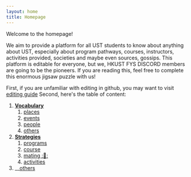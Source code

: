 ```yaml
---
layout: home
title: Homepage
---
```


Welcome to the homepage!

We aim to provide a platform for all UST students to know about anything about UST, especially about program pathways, courses, instructors, activities provided, societies and maybe even sources, gossips. This platform is editable for everyone, but we, HKUST FYS DISCORD members are going to be the pioneers. If you are reading this, feel free to complete this enormous jigsaw puzzle with us!

First, if you are unfamiliar with editing in github, you may want to visit [editing guide]()
Second, here's the table of content:
1. __[Vocabulary]()__
   1. [places]()
   2. [events]()
   3. [people]()
   4. [others]()
2. __[Strategies]()__
   1. [programs]()
   2. [course]()
   3. [mating :👀:]()
   4. [activities]()
3. __[others]()